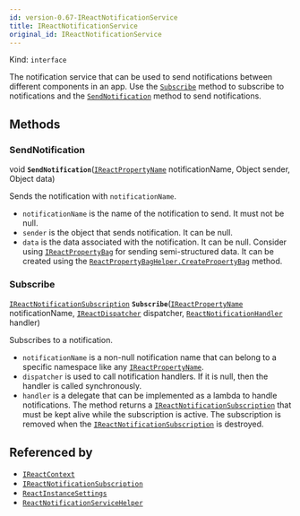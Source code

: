 ```yaml
---
id: version-0.67-IReactNotificationService
title: IReactNotificationService
original_id: IReactNotificationService
---
```


Kind: `interface`



The notification service that can be used to send notifications between different components in an app.
Use the [`Subscribe`](#subscribe) method to subscribe to notifications and the [`SendNotification`](#sendnotification) method to send notifications.



## Methods
### SendNotification
void **`SendNotification`**([`IReactPropertyName`](IReactPropertyName) notificationName, Object sender, Object data)

Sends the notification with `notificationName`.
- `notificationName` is the name of the notification to send. It must not be null.
- `sender` is the object that sends notification. It can be null.
- `data` is the data associated with the notification. It can be null.
Consider using [`IReactPropertyBag`](IReactPropertyBag) for sending semi-structured data. It can be created using the [`ReactPropertyBagHelper.CreatePropertyBag`](ReactPropertyBagHelper#createpropertybag) method.



### Subscribe
[`IReactNotificationSubscription`](IReactNotificationSubscription) **`Subscribe`**([`IReactPropertyName`](IReactPropertyName) notificationName, [`IReactDispatcher`](IReactDispatcher) dispatcher, [`ReactNotificationHandler`](ReactNotificationHandler) handler)

Subscribes to a notification.
- `notificationName` is a non-null notification name that can belong to a specific namespace  like any [`IReactPropertyName`](IReactPropertyName).
- `dispatcher` is used to call notification handlers. If it is null, then the handler is called synchronously.
- `handler` is a delegate that can be implemented as a lambda to handle notifications.
The method returns a [`IReactNotificationSubscription`](IReactNotificationSubscription) that must be kept alive while the subscription is active. The subscription is removed when the [`IReactNotificationSubscription`](IReactNotificationSubscription) is destroyed.






## Referenced by
- [`IReactContext`](IReactContext)
- [`IReactNotificationSubscription`](IReactNotificationSubscription)
- [`ReactInstanceSettings`](ReactInstanceSettings)
- [`ReactNotificationServiceHelper`](ReactNotificationServiceHelper)
